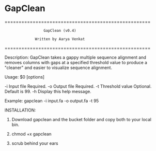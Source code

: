 # GapClean

  ====================================================  

                      GapClean (v0.4)                   

                  Written by Aarya Venkat               

  ====================================================  

Description: GapClean takes a gappy multiple sequence alignment
and removes columns with gaps at a specified threshold value to
produce a "cleaner" and easier to visualize sequence alignment.

Usage: $0 [options]

   -i   Input file       Required.
   -o   Output file      Required.
   -t   Threshold value  Optional. Default is 99.
   -h   Display this help message.


  Example: gapclean -i input.fa -o output.fa -t 95 




INSTALLATION:

1. Download gapclean and the bucket folder and copy both to your local bin.

2. chmod +x gapclean

3. scrub behind your ears
